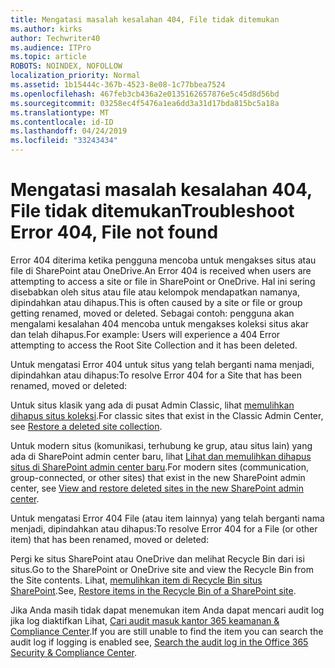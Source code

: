 ```yaml
---
title: Mengatasi masalah kesalahan 404, File tidak ditemukan
ms.author: kirks
author: Techwriter40
ms.audience: ITPro
ms.topic: article
ROBOTS: NOINDEX, NOFOLLOW
localization_priority: Normal
ms.assetid: 1b15444c-367b-4523-8e08-1c77bbea7524
ms.openlocfilehash: 467feb3cb436a2e0135162657876e5c45d8d56bd
ms.sourcegitcommit: 03258ec4f5476a1ea6dd3a31d17bda815bc5a18a
ms.translationtype: MT
ms.contentlocale: id-ID
ms.lasthandoff: 04/24/2019
ms.locfileid: "33243434"
---
```

# <a name="troubleshoot-error-404-file-not-found"></a><span data-ttu-id="ab2a3-102">Mengatasi masalah kesalahan 404, File tidak ditemukan</span><span class="sxs-lookup"><span data-stu-id="ab2a3-102">Troubleshoot Error 404, File not found</span></span>

<span data-ttu-id="ab2a3-103">Error 404 diterima ketika pengguna mencoba untuk mengakses situs atau file di SharePoint atau OneDrive.</span><span class="sxs-lookup"><span data-stu-id="ab2a3-103">An Error 404 is received when users are attempting to access a site or file in SharePoint or OneDrive.</span></span> <span data-ttu-id="ab2a3-104">Hal ini sering disebabkan oleh situs atau file atau kelompok mendapatkan namanya, dipindahkan atau dihapus.</span><span class="sxs-lookup"><span data-stu-id="ab2a3-104">This is often caused by a site or file or group getting renamed, moved or deleted.</span></span> <span data-ttu-id="ab2a3-105">Sebagai contoh: pengguna akan mengalami kesalahan 404 mencoba untuk mengakses koleksi situs akar dan telah dihapus.</span><span class="sxs-lookup"><span data-stu-id="ab2a3-105">For example: Users will experience a 404 Error attempting to access the Root Site Collection and it has been deleted.</span></span>

<span data-ttu-id="ab2a3-106">Untuk mengatasi Error 404 untuk situs yang telah berganti nama menjadi, dipindahkan atau dihapus:</span><span class="sxs-lookup"><span data-stu-id="ab2a3-106">To resolve Error 404 for a Site that has been renamed, moved or deleted:</span></span>

<span data-ttu-id="ab2a3-107">Untuk situs klasik yang ada di pusat Admin Classic, lihat [memulihkan dihapus situs koleksi](https://docs.microsoft.com/en-us/sharepoint/restore-deleted-site-collection).</span><span class="sxs-lookup"><span data-stu-id="ab2a3-107">For classic sites that exist in the Classic Admin Center, see [Restore a deleted site collection](https://docs.microsoft.com/en-us/sharepoint/restore-deleted-site-collection).</span></span>


<span data-ttu-id="ab2a3-108">Untuk modern situs (komunikasi, terhubung ke grup, atau situs lain) yang ada di SharePoint admin center baru, lihat [Lihat dan memulihkan dihapus situs di SharePoint admin center baru](https://docs.microsoft.com/en-us/sharepoint/restore-deleted-site-collection).</span><span class="sxs-lookup"><span data-stu-id="ab2a3-108">For modern sites (communication, group-connected, or other sites) that exist in the new SharePoint admin center, see [View and restore deleted sites in the new SharePoint admin center](https://docs.microsoft.com/en-us/sharepoint/restore-deleted-site-collection).</span></span>

<span data-ttu-id="ab2a3-109">Untuk mengatasi Error 404 File (atau item lainnya) yang telah berganti nama menjadi, dipindahkan atau dihapus:</span><span class="sxs-lookup"><span data-stu-id="ab2a3-109">To resolve Error 404 for a File (or other item) that has been renamed, moved or deleted:</span></span>

<span data-ttu-id="ab2a3-110">Pergi ke situs SharePoint atau OneDrive dan melihat Recycle Bin dari isi situs.</span><span class="sxs-lookup"><span data-stu-id="ab2a3-110">Go to the SharePoint or OneDrive site and view the Recycle Bin from the Site contents.</span></span> <span data-ttu-id="ab2a3-111">Lihat, [memulihkan item di Recycle Bin situs SharePoint](https://support.office.com/en-us/article/Restore-items-in-the-Recycle-Bin-of-a-SharePoint-site-6df466b6-55f2-4898-8d6e-c0dff851a0be#ID0EAADAAA=Online).</span><span class="sxs-lookup"><span data-stu-id="ab2a3-111">See, [Restore items in the Recycle Bin of a SharePoint site](https://support.office.com/en-us/article/Restore-items-in-the-Recycle-Bin-of-a-SharePoint-site-6df466b6-55f2-4898-8d6e-c0dff851a0be#ID0EAADAAA=Online).</span></span>

<span data-ttu-id="ab2a3-112">Jika Anda masih tidak dapat menemukan item Anda dapat mencari audit log jika log diaktifkan Lihat, [Cari audit masuk kantor 365 keamanan & Compliance Center](https://docs.microsoft.com/en-us/office365/securitycompliance/search-the-audit-log-in-security-and-compliance?redirectSourcePath=%252fclient%252fsearch-the-audit-log-in-the-office-365-security-compliance-center-0d4d0f35-390b-4518-800e-0c7ec95e946c).</span><span class="sxs-lookup"><span data-stu-id="ab2a3-112">If you are still unable to find the item you can search the audit log if logging is enabled see, [Search the audit log in the Office 365 Security & Compliance Center](https://docs.microsoft.com/en-us/office365/securitycompliance/search-the-audit-log-in-security-and-compliance?redirectSourcePath=%252fclient%252fsearch-the-audit-log-in-the-office-365-security-compliance-center-0d4d0f35-390b-4518-800e-0c7ec95e946c).</span></span>
